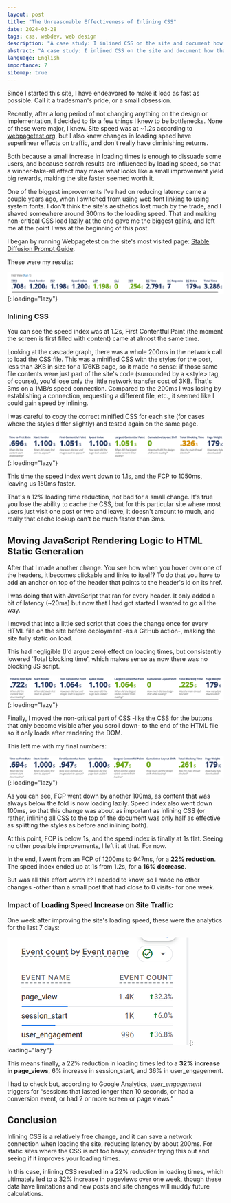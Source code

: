 ```yaml
---
layout: post
title: "The Unreasonable Effectiveness of Inlining CSS"
date: 2024-03-28
tags: css, webdev, web design
description: "A case study: I inlined CSS on the site and document how that impacted its loading times and traffic."
abstract: "A case study: I inlined CSS on the site and document how that impacted its loading times and traffic."
language: English
importance: 7
sitemap: true
---
```


Since I started this site, I have endeavored to make it load as fast as possible. Call it a tradesman's pride, or a small obsession.

Recently, after a long period of not changing anything on the design or implementation, I decided to fix a few things I knew to be bottlenecks. None of these were major, I knew. Site speed was at \~1.2s according to [webpagetest.org](webpagetest.org), but I also knew changes in loading speed have superlinear effects on traffic, and don't really have diminishing returns.

Both because a small increase in loading times is enough to dissuade some users, and because search results are influenced by loading speed, so that a winner-take-all effect may make what looks like a small improvement yield big rewards, making the site faster seemed worth it. 

One of the biggest improvements I've had on reducing latency came a couple years ago, when I switched from using web font linking to using system fonts. I don't think the site's aesthetics lost much by the trade, and I shaved somewhere around 300ms to the loading speed. That and making non-critical CSS load lazily at the end gave me the biggest gains, and left me at the point I was at the beginning of this post.

I began by running Webpagetest on the site's most visited page: [Stable Diffusion Prompt Guide](https://strikingloo.github.io/stable-diffusion-vs-dalle-2).

These were my results:

![](resources/speed1.png){: loading="lazy"}

### Inlining CSS

You can see the speed index was at 1.2s, First Contentful Paint (the moment the screen is first filled with content) came at almost the same time.

Looking at the cascade graph, there was a whole 200ms in the network call to load the CSS file. This was a minified CSS with the styles for the post, less than 3KB in size for a 176KB page, so it made no sense: if those same file contents were just part of the site's code (surrounded by a \<style> tag, of course), you'd lose only the little network transfer cost of 3KB. That's 3ms on a 1MB/s speed connection. Compared to the 200ms I was losing by establishing a connection, requesting a different file, etc., it seemed like I could gain speed by inlining.

I was careful to copy the correct minified CSS for each site (for cases where the styles differ slightly) and tested again on the same page.

![](resources/speed2.png){: loading="lazy"}

This time the speed index went down to 1.1s, and the FCP to 1050ms, leaving us 150ms faster.

That's a 12% loading time reduction, not bad for a small change. It's true you lose the ability to cache the CSS, but for this particular site where most users just visit one post or two and leave, it doesn't amount to much, and really that cache lookup can't be much faster than 3ms.

## Moving JavaScript Rendering Logic to HTML Static Generation

After that I made another change. You see how when you hover over one of the headers, it becomes clickable and links to itself? To do that you have to add an anchor on top of the header that points to the header's id on its href.

I was doing that with JavaScript that ran for every header. It only added a bit of latency (\~20ms) but now that I had got started I wanted to go all the way. 

I moved that into a little sed script that does the change once for every HTML file on the site before deployment -as a GitHub action-, making the site fully static on load.

This had negligible (I'd argue zero) effect on loading times, but consistently lowered 'Total blocking time', which makes sense as now there was no blocking JS script.

![](resources/speed3.png){: loading="lazy"}

Finally, I moved the non-critical part of CSS -like the CSS for the buttons that only become visible after you scroll down- to the end of the HTML file so it only loads after rendering the DOM.

This left me with my final numbers:

![](resources/speed4.png){: loading="lazy"}

As you can see, FCP went down by another 100ms, as content that was always below the fold is now loading lazily. Speed index also went down 100ms, so that this change was about as important as inlining CSS (or rather, inlining all CSS to the top of the document was only half as effective as splitting the styles as before and inlining both).

At this point, FCP is below 1s, and the speed index is finally at 1s flat. Seeing no other possible improvements, I left it at that. For now.

In the end, I went from an FCP of 1200ms to 947ms, for a **22% reduction**. The speed index ended up at 1s from 1.2s, for a **16% decrease**.

But was all this effort worth it? I needed to know, so I made no other changes -other than a small post that had close to 0 visits- for one week.

### Impact of Loading Speed Increase on Site Traffic

One week after improving the site's loading speed, these were the analytics for the last 7 days:

![](resources/post_image/analytics-after-change.png){: loading="lazy"}

This means finally, a 22% reduction in loading times led to a **32% increase in page_views**, 6% increase in session_start, and 36% in user_engagement. 

I had to check but, according to Google Analytics, _user_engagement_ triggers for “sessions that lasted longer than 10 seconds, or had a conversion event, or had 2 or more screen or page views.”

## Conclusion

Inlining CSS is a relatively free change, and it can save a network connection when loading the site, reducing latency by about 200ms. For static sites where the CSS is not too heavy, consider trying this out and seeing if it improves your loading times.

In this case, inlining CSS resulted in a 22% reduction in loading times, which ultimately led to a 32% increase in pageviews over one week, though these data have limitations and new posts and site changes will muddy future calculations.

